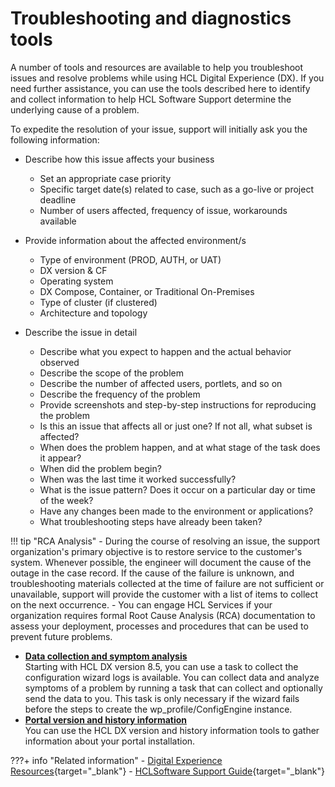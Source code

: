 # Troubleshooting and diagnostics tools

A number of tools and resources are available to help you troubleshoot issues and resolve problems while using HCL Digital Experience (DX). If you need further assistance, you can use the tools described here to identify and collect information to help HCL Software Support determine the underlying cause of a problem.

To expedite the resolution of your issue, support will initially ask you the following information:

- Describe how this issue affects your business
    - Set an appropriate case priority
    - Specific target date(s) related to case, such as a go-live or project deadline
    - Number of users affected, frequency of issue, workarounds available

- Provide information about the affected environment/s
    - Type of environment (PROD, AUTH, or UAT)
    - DX version & CF
    - Operating system
    - DX Compose, Container, or Traditional On-Premises
    - Type of cluster (if clustered)
    - Architecture and topology

- Describe the issue in detail
    - Describe what you expect to happen and the actual behavior observed
    - Describe the scope of the problem
    - Describe the number of affected users, portlets, and so on
    - Describe the frequency of the problem
    - Provide screenshots and step-by-step instructions for reproducing the problem
    - Is this an issue that affects all or just one? If not all, what subset is affected?
    - When does the problem happen, and at what stage of the task does it appear?  
    - When did the problem begin?
    - When was the last time it worked successfully?
    - What is the issue pattern? Does it occur on a particular day or time of the week?
    - Have any changes been made to the environment or applications?
    - What troubleshooting steps have already been taken?

!!! tip "RCA Analysis"
      - During the course of resolving an issue, the support organization's primary objective is to restore service to the customer's system. Whenever possible, the engineer will document the cause of the outage in the case record. If the cause of the failure is unknown, and troubleshooting materials collected at the time of failure are not sufficient or unavailable, support will provide the customer with a list of items to collect on the next occurrence.
      - You can engage HCL Services if your organization requires formal Root Cause Analysis (RCA) documentation to assess your deployment, processes and procedures that can be used to prevent future problems.

-   **[Data collection and symptom analysis](tbl_apdt_over.md)**  
Starting with HCL DX version 8.5, you can use a task to collect the configuration wizard logs is available. You can collect data and analyze symptoms of a problem by running a task that can collect and optionally send the data to you. This task is only necessary if the wizard fails before the steps to create the wp\_profile/ConfigEngine instance.
-   **[Portal version and history information](wp_history.md)**  
You can use the HCL DX version and history information tools to gather information about your portal installation.

???+ info "Related information"
    - [Digital Experience Resources](https://support.hcl-software.com/csm?id=dx_support){target="_blank"}
    - [HCLSoftware Support Guide](https://support.hcl-software.com/csm?id=kb_article&sysparm_article=KB0010420){target="_blank"}
